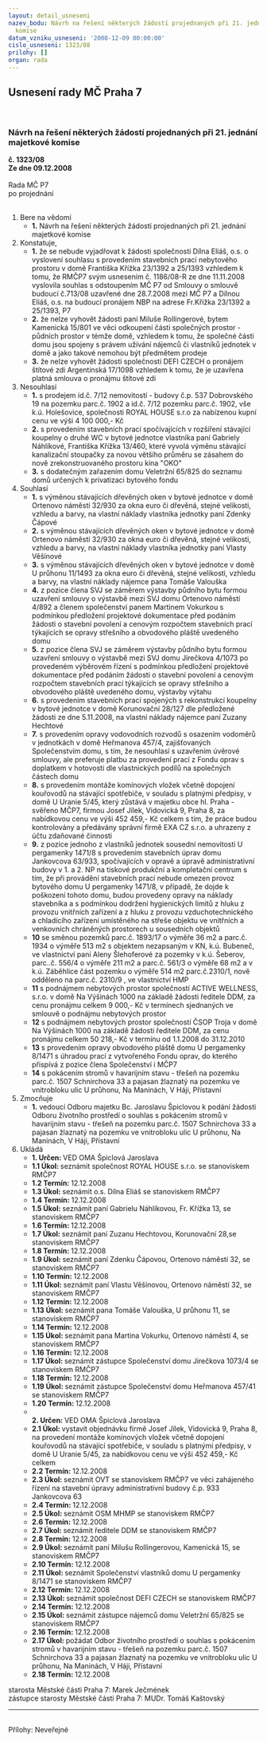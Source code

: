 ```yaml
---
layout: detail_usneseni
nazev_bodu: Návrh na řešení některých žádostí projednaných při 21. jednání majetkové
  komise
datum_vzniku_usneseni: '2008-12-09 00:00:00'
cislo_usneseni: 1323/08
prilohy: []
organ: rada
---
```

<div id="ucUsn_pList" class="usn">
	<span><h2>Usnesení rady MČ Praha 7 </h2>
<br></span><div class="standBody">
<span><h3>Návrh na řešení některých žádostí projednaných při 21. jednání majetkové komise</h3></span><div class="center">
		<strong>č. 1323/08</strong><br>
	</div>
<div class="center">
		<strong>Ze dne 09.12.2008</strong><br><br>
	</div>Rada MČ P7<br> po projednání<br><br><ol>
<li>Bere na vědomí<ul><li>
<strong>1.</strong> Návrh na řešení některých žádostí projednaných při 21. jednání majetkové komise</li></ul>
</li>
<li>Konstatuje,<ul>
<li>
<strong>1.</strong> že se nebude vyjadřovat k žádosti společnosti Dílna Eliáš, o.s. o vyslovení souhlasu s provedením stavebních prací nebytového prostoru v domě Františka Křížka 23/1392 a 25/1393 vzhledem k tomu, že RMČP7 svým usnesením č. 1186/08-R ze dne 11.11.2008 vyslovila souhlas s odstoupením MČ P7 od Smlouvy o smlouvě budoucí č.713/08 uzavřené dne 28.7.2008 mezi MČ P7 a Dílnou Eliáš, o.s. na budoucí pronájem NBP na adrese Fr.Křížka 23/1392 a 25/1393, P7</li>
<li>
<strong>2.</strong> že nelze vyhovět žádosti paní Miluše Rollingerové, bytem Kamenická 15/801 ve věci odkoupení části společných prostor - půdních prostor v témže domě, vzhledem k tomu, že společné části domu jsou spojeny s právem užívání nájemců či vlastníků jednotek v domě a jako takové nemohou být předmětem prodeje</li>
<li>
<strong>3.</strong> že nelze vyhovět žádosti společnosti DEFI CZECH o pronájem štítové zdi Argentinská 17/1098 vzhledem k tomu, že je uzavřena platná smlouva o pronájmu štítové zdi            </li>
</ul>
</li>
<li>Nesouhlasí<ul>
<li>
<strong>1.</strong> s prodejem id.č. 7/12 nemovitostí - budovy č.p. 537 Dobrovského 19 na pozemku parc.č. 1902 a id.č. 7/12 pozemku parc.č. 1902, vše k.ú. Holešovice, společnosti ROYAL HOUSE s.r.o za nabízenou kupní cenu ve výši 4 100 000,- Kč</li>
<li>
<strong>2.</strong> s provedením stavebních prací spočívajících v rozšíření stávající koupelny o druhé WC v bytové jednotce vlastníka paní Gabriely Náhlíkové, Františka Křížka 13/460, které vyvolá výměnu stávající kanalizační stoupačky za novou většího průměru se zásahem do nově zrekonstruovaného prostoru kina "OKO"</li>
<li>
<strong>3.</strong> s dodatečným zařazením domu Veletržní 65/825 do seznamu domů určených k privatizaci bytového fondu</li>
</ul>
</li>
<li>Souhlasí<ul>
<li>
<strong>1.</strong> s výměnou stávajících dřevěných oken v bytové jednotce v domě Ortenovo náměstí 32/930 za okna euro či dřevěná, stejné velikosti, vzhledu a barvy, na vlastní náklady vlastníka jednotky paní Zdenky Čápové</li>
<li>
<strong>2.</strong> s výměnou stávajících dřevěných oken v bytové jednotce v domě Ortenovo náměstí 32/930 za okna euro či dřevěná, stejné velikosti, vzhledu a barvy, na vlastní náklady vlastníka jednotky paní Vlasty Věšínové</li>
<li>
<strong>3.</strong> s výměnou stávajících dřevěných oken v bytové jednotce v domě U průhonu 11/1493 za okna euro či dřevěná, stejné velikosti, vzhledu a barvy, na vlastní náklady nájemce pana Tomáše Valouška</li>
<li>
<strong>4.</strong> z pozice člena SVJ se záměrem výstavby půdního bytu formou uzavření smlouvy o výstavbě mezi SVJ domu Ortenovo náměstí 4/892 a  členem společenství panem Martinem Vokurkou s podmínkou předložení projektové dokumentace před podáním žádosti o stavební povolení a cenovým rozpočtem stavebních prací týkajících se opravy střešního a obvodového pláště uvedeného domu</li>
<li>
<strong>5.</strong> z pozice člena SVJ se záměrem výstavby půdního bytu formou uzavření smlouvy o výstavbě mezi SVJ domu Jirečkova 4/1073 po provedeném výběrovém řízení s podmínkou předložení projektové dokumentace před podáním žádosti o stavební povolení a cenovým rozpočtem stavebních prací týkajících se opravy střešního a obvodového pláště uvedeného domu, výstavby výtahu</li>
<li>
<strong>6.</strong> s provedením stavebních prací spojených s rekonstrukcí koupelny v bytové jednotce v domě Korunovační 28/127 dle předložené žádosti ze dne 5.11.2008, na vlastní náklady nájemce paní Zuzany Hechtové</li>
<li>
<strong>7.</strong> s provedením opravy vodovodních rozvodů s osazením vodoměrů v jednotkách v domě Heřmanova 457/4, zajišťovaných Společenstvím domu,  s tím, že nesouhlasí s uzavřením úvěrové smlouvy, ale preferuje platbu za provedení prací z Fondu oprav s doplatkem v hotovosti dle vlastnických podílů na společných částech domu</li>
<li>
<strong>8.</strong> s provedením montáže komínových vložek včetně dopojení kouřovodů na stávající spotřebiče, v souladu s platnými předpisy, v domě U Uranie 5/45, který zůstává v majetku obce hl. Praha - svěřeno MČP7, firmou Josef Jílek, Vidovická 9, Praha 8, za nabídkovou cenu ve výši 452 459,- Kč celkem s tím, že práce budou kontrolovány a předávány správní firmě EXA CZ s.r.o. a uhrazeny z účtu zdaňované činnosti</li>
<li>
<strong>9.</strong> z pozice jednoho z vlastníků jednotek sousední nemovitosti U pergamenky 1471/8   s provedením stavebních úprav domu Jankovcova 63/933, spočívajících v opravě a úpravě administrativní budovy v 1. a 2. NP na tiskové produkční a kompletační centrum s tím, že při provádění stavebních prací nebude omezen provoz bytového domu U pergamenky 1471/8, v případě, že dojde k poškození tohoto domu, budou provedeny opravy na náklady stavebníka a s podmínkou dodržení hygienických limitů z hluku z provozu vnitřních zařízení a z hluku z provozu vzduchotechnického a chladícího zařízení umístěného na střeše objektu ve vnitřních a venkovních chráněných prostorech u sousedních objektů</li>
<li>
<strong>10</strong> se směnou  pozemků parc.č. 1893/17 o výměře 36 m2 a parc.č. 1934 o výměře 513 m2 s objektem nezapsaným v KN, k.ú. Bubeneč, ve vlastnictví paní Aleny Šlehoferové za pozemky v k.ú. Šeberov, parc..č. 556/4 o výměře 211 m2 a parc.č. 561/3 o výměře 68 m2  a v k.ú. Záběhlice část pozemku o výměře 514 m2 parc.č.2310/1, nově odděleno na parc.č. 2310/9 , ve vlastnictví HMP</li>
<li>
<strong>11</strong> s podnájmem nebytových prostor společností ACTIVE WELLNESS, s.r.o.  v domě Na Výšinách 1000 na základě žádosti ředitele DDM, za cenu pronájmu  celkem 9 000,- Kč v termínech sjednaných ve smlouvě o podnájmu nebytových prostor</li>
<li>
<strong>12</strong> s podnájmem nebytových prostor společností ČSOP Troja v domě Na Výšinách 1000 na základě žádosti ředitele DDM, za cenu pronájmu  celkem 50 218,- Kč v termínu od 1.1.2008 do 31.12.2010</li>
<li>
<strong>13</strong> s provedením opravy obvodového pláště domu U pergamenky 8/1471 s úhradou prací z vytvořeného Fondu oprav, do kterého přispívá z pozice člena Společenství i MČP7</li>
<li>
<strong>14</strong> s pokácením stromů v havarijním stavu - třešeň na pozemku parc.č. 1507  Schnirchova 33 a pajasan žlaznatý na pozemku ve vnitrobloku ulic U průhonu, Na Maninách, V Háji, Přístavní</li>
</ul>
</li>
<li>Zmocňuje<ul><li>
<strong>1.</strong> vedoucí Odboru majetku Bc. Jaroslavu Špiclovou k podání žádosti Odboru životního prostředí o souhlas s pokácením stromů v havarijním stavu - třešeň na pozemku parc.č. 1507  Schnirchova 33 a pajasan žlaznatý na pozemku ve vnitrobloku ulic U průhonu, Na Maninách, V Háji, Přístavní</li></ul>
</li>
<li>Ukládá<ul>
<li>
<strong>1. Určen: </strong>VED OMA Špiclová Jaroslava</li>
<li>
<strong>1.1 Úkol: </strong>seznámit společnost ROYAL HOUSE s.r.o. se stanoviskem RMČP7</li>
<li>
<strong>1.2 Termín: </strong>12.12.2008</li>
<li>
<strong>1.3 Úkol: </strong>seznámit o.s. Dílna Eliáš se stanoviskem RMČP7</li>
<li>
<strong>1.4 Termín: </strong>12.12.2008</li>
<li>
<strong>1.5 Úkol: </strong>seznámit paní Gabrielu Náhlíkovou, Fr. Křížka 13, se stanoviskem RMČP7</li>
<li>
<strong>1.6 Termín: </strong>12.12.2008</li>
<li>
<strong>1.7 Úkol: </strong>seznámit paní Zuzanu Hechtovou, Korunovační 28,se stanoviskem RMČP7</li>
<li>
<strong>1.8 Termín: </strong>12.12.2008</li>
<li>
<strong>1.9 Úkol: </strong>seznámit paní Zdenku Čápovou, Ortenovo náměstí 32, se stanoviskem RMČP7</li>
<li>
<strong>1.10 Termín: </strong>12.12.2008</li>
<li>
<strong>1.11 Úkol: </strong>seznámit paní Vlastu Věšínovou, Ortenovo náměstí 32, se stanoviskem RMČP7</li>
<li>
<strong>1.12 Termín: </strong>12.12.2008</li>
<li>
<strong>1.13 Úkol: </strong>seznámit pana Tomáše Valouška, U průhonu 11, se stanoviskem RMČP7</li>
<li>
<strong>1.14 Termín: </strong>12.12.2008</li>
<li>
<strong>1.15 Úkol: </strong>seznámit pana Martina Vokurku, Ortenovo náměstí 4, se stanoviskem RMČP7</li>
<li>
<strong>1.16 Termín: </strong>12.12.2008</li>
<li>
<strong>1.17 Úkol: </strong>seznámit  zástupce Společenství domu Jirečkova 1073/4 se stanoviskem RMČP7</li>
<li>
<strong>1.18 Termín: </strong>12.12.2008</li>
<li>
<strong>1.19 Úkol: </strong>seznámit zástupce Společenství domu Heřmanova 457/41 se stanoviskem RMČP7</li>
<li>
<strong>1.20 Termín: </strong>12.12.2008</li>
<li>
<strong><br>2. Určen: </strong>VED OMA Špiclová Jaroslava</li>
<li>
<strong>2.1 Úkol: </strong>vystavit objednávku firmě Josef Jílek, Vidovická 9, Praha 8, na provedení montáže komínových vložek včetně dopojení kouřovodů na stávající spotřebiče, v souladu s platnými předpisy, v domě U Uranie 5/45, za nabídkovou cenu ve výši 452 459,- Kč celkem </li>
<li>
<strong>2.2 Termín: </strong>12.12.2008</li>
<li>
<strong>2.3 Úkol: </strong>seznámit OVT se stanoviskem RMČP7 ve věci zahájeného řízení na stavební úpravy administrativní budovy č.p. 933 Jankovcova 63</li>
<li>
<strong>2.4 Termín: </strong>12.12.2008</li>
<li>
<strong>2.5 Úkol: </strong>seznámit OSM MHMP se stanoviskem RMČP7</li>
<li>
<strong>2.6 Termín: </strong>12.12.2008</li>
<li>
<strong>2.7 Úkol: </strong>seznámit ředitele DDM se stanoviskem RMČP7</li>
<li>
<strong>2.8 Termín: </strong>12.12.2008</li>
<li>
<strong>2.9 Úkol: </strong>seznámit paní Milušu Rollingerovou, Kamenická 15, se stanoviskem RMČP7</li>
<li>
<strong>2.10 Termín: </strong>12.12.2008</li>
<li>
<strong>2.11 Úkol: </strong>seznámit Společenství vlastníků domu U pergamenky 8/1471 se stanoviskem RMČP7</li>
<li>
<strong>2.12 Termín: </strong>12.12.2008</li>
<li>
<strong>2.13 Úkol: </strong>seznámit společnost DEFI CZECH se stanoviskem RMČP7</li>
<li>
<strong>2.14 Termín: </strong>12.12.2008</li>
<li>
<strong>2.15 Úkol: </strong>seznámit zástupce nájemců domu Veletržní 65/825 se stanoviskem RMČP7</li>
<li>
<strong>2.16 Termín: </strong>12.12.2008</li>
<li>
<strong>2.17 Úkol: </strong>požádat Odbor životního prostředí o souhlas s pokácením stromů v havarijním stavu - třešeň na pozemku parc.č. 1507  Schnirchova 33 a pajasan žlaznatý na pozemku ve vnitrobloku ulic U průhonu, Na Maninách, V Háji, Přístavní</li>
<li>
<strong>2.18 Termín: </strong>12.12.2008</li>
</ul>
</li>
</ol>starosta Městské části Praha 7: Marek Ječmének<br>zástupce starosty Městské části Praha 7: MUDr. Tomáš Kaštovský <hr>
<br>Přílohy: Neveřejné</div>
</div>